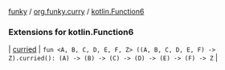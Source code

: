 [funky](../../index.md) / [org.funky.curry](../index.md) / [kotlin.Function6](.)

### Extensions for kotlin.Function6

| [curried](curried.md) | `fun <A, B, C, D, E, F, Z> ((A, B, C, D, E, F) -> Z).curried(): (A) -> (B) -> (C) -> (D) -> (E) -> (F) -> Z` |

